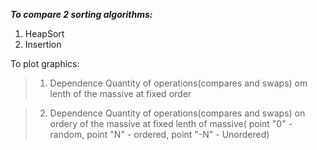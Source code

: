 ***To compare 2 sorting algorithms:***

1) HeapSort
2) Insertion

To plot graphics:

> 1. Dependence Quantity of operations(compares and swaps) om lenth of the massive at fixed order

> 2. Dependence Quantity of operations(compares and swaps) on ordery of the massive at fixed lenth of massive( point "0" - random, point "N" - ordered, point "-N" - Unordered)

